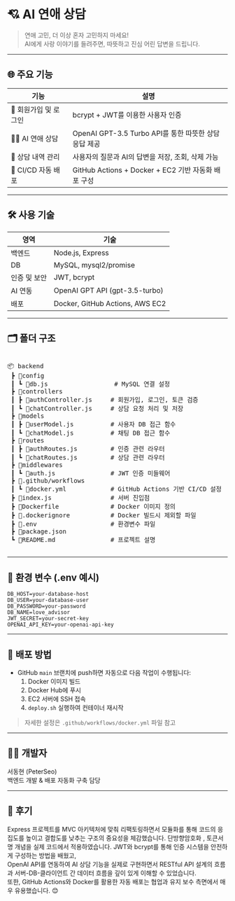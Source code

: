 
# 💘 AI 연애 상담

> 연애 고민, 더 이상 혼자 고민하지 마세요!  
> AI에게 사랑 이야기를 들려주면, 따뜻하고 진심 어린 답변을 드립니다.

---

## 🌐 주요 기능

| 기능 | 설명 |
|------|------|
| 🔐 회원가입 및 로그인 | bcrypt + JWT를 이용한 사용자 인증 |
| 🧑‍💬 AI 연애 상담 | OpenAI GPT-3.5 Turbo API를 통한 따뜻한 상담 응답 제공 |
| 📝 상담 내역 관리 | 사용자의 질문과 AI의 답변을 저장, 조회, 삭제 가능 |
| 🚀 CI/CD 자동 배포 | GitHub Actions + Docker + EC2 기반 자동화 배포 구성 |

---

## 🛠️ 사용 기술

| 영역 | 기술 |
|------|------|
| 백엔드 | Node.js, Express |
| DB | MySQL, mysql2/promise |
| 인증 및 보안 | JWT, bcrypt |
| AI 연동 | OpenAI GPT API (gpt-3.5-turbo) |
| 배포 | Docker, GitHub Actions, AWS EC2 |

---

## 🗂️ 폴더 구조

<pre>

📦 backend
 ┣ 📂config
 ┃ ┗ 📜db.js                  # MySQL 연결 설정
 ┣ 📂controllers
 ┃ ┣ 📜authController.js     # 회원가입, 로그인, 토큰 검증
 ┃ ┗ 📜chatController.js     # 상담 요청 처리 및 저장
 ┣ 📂models
 ┃ ┣ 📜userModel.js          # 사용자 DB 접근 함수
 ┃ ┗ 📜chatModel.js          # 채팅 DB 접근 함수
 ┣ 📂routes
 ┃ ┣ 📜authRoutes.js         # 인증 관련 라우터
 ┃ ┗ 📜chatRoutes.js         # 상담 관련 라우터
 ┣ 📂middlewares
 ┃ ┗ 📜auth.js               # JWT 인증 미들웨어
 ┣ 📂.github/workflows
 ┃ ┗ 📜docker.yml            # GitHub Actions 기반 CI/CD 설정
 ┣ 📜index.js                # 서버 진입점
 ┣ 📜Dockerfile              # Docker 이미지 정의
 ┣ 📜.dockerignore           # Docker 빌드시 제외할 파일
 ┣ 📜.env                    # 환경변수 파일
 ┣ 📜package.json
 ┗ 📜README.md               # 프로젝트 설명

</pre>

---

## 🔐 환경 변수 (.env 예시)

```env
DB_HOST=your-database-host
DB_USER=your-database-user
DB_PASSWORD=your-password
DB_NAME=love_advisor
JWT_SECRET=your-secret-key
OPENAI_API_KEY=your-openai-api-key
```

---

## 🐳 배포 방법

- GitHub `main` 브랜치에 push하면 자동으로 다음 작업이 수행됩니다:
  1. Docker 이미지 빌드
  2. Docker Hub에 푸시
  3. EC2 서버에 SSH 접속
  4. `deploy.sh` 실행하여 컨테이너 재시작

> 자세한 설정은 `.github/workflows/docker.yml` 파일 참고

---

## 👨‍💻 개발자
서동현 (PeterSeo)  
백엔드 개발 & 배포 자동화 구축 담당

---

## 📜 후기  
Express 프로젝트를 MVC 아키텍처에 맞춰 리팩토링하면서 모듈화를 통해 코드의 응집도를 높이고 결합도를 낮추는 구조의 중요성을 체감했습니다.
단방향암호화 , 토큰서명 개념을 실제 코드에서 적용하였습니다. JWT와 bcrypt를 통해 인증 시스템을 안전하게 구성하는 방법을 배웠고,  
OpenAI API를 연동하여 AI 상담 기능을 실제로 구현하면서
RESTful API 설계의 흐름과 서버-DB-클라이언트 간 데이터 흐름을 깊이 있게 이해할 수 있었습니다.  
또한, GitHub Actions와 Docker를 활용한 자동 배포는 협업과 유지 보수 측면에서 매우 유용했습니다. 😊
